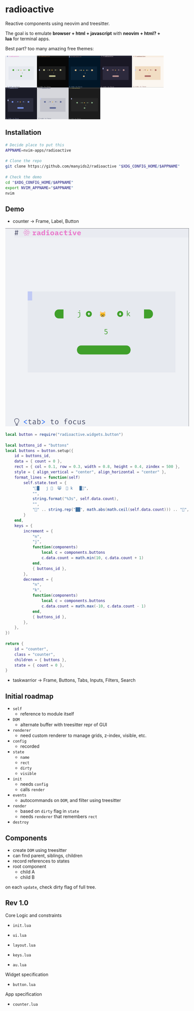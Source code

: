 # radioactive

Reactive components using neovim and treesitter.

The goal is to emulate **browser + html + javascript**
with **neovim + html? + lua** for terminal apps.

Best part? too many amazing free themes:

<div style="display: flex; height: 1024px; flex-direction: row; flex-wrap: wrap;">
  <img src="./assets/catppuccin-latte.png" width=100 height=100>
  <img src="./assets/moonfly-dark.png" width=100 height=100>
  <img src="./assets/nightfly-dark.png" width=100 height=100>
  <img src="./assets/rosebones-dark.png" width=100 height=100>
  <img src="./assets/rosebones-light.png" width=100 height=100>
  <img src="./assets/tokyonight-dark.png" width=100 height=100>
  <img src="./assets/tokyonight-light.png" width=100 height=100>
  <img src="./assets/habamax-dark.png" width=100 height=100>
<div>

## Installation

```bash
# Decide place to put this
APPNAME=nvim-apps/radioactive

# Clone the repo
git clone https://github.com/manyids2/radioactive "$XDG_CONFIG_HOME/$APPNAME"

# Check the demo
cd "$XDG_CONFIG_HOME/$APPNAME"
export NVIM_APPNAME="$APPNAME"
nvim
```

## Demo

- counter -> Frame, Label, Button

![counter](./assets/counter.png)

```lua
local button = require("radioactive.widgets.button")

local buttons_id = "buttons"
local buttons = button.setup({
	id = buttons_id,
	data = { count = 0 },
	rect = { col = 0.1, row = 0.3, width = 0.8, height = 0.4, zindex = 500 },
	style = { align_vertical = "center", align_horizontal = "center" },
	format_lines = function(self)
		self.state.text = {
			"█   j   😸   k   █",
			"",
			string.format("%3s", self.data.count),
			"",
			"" .. string.rep("██", math.abs(math.ceil(self.data.count))) .. "",
		}
	end,
	keys = {
		increment = {
			"n",
			"j",
			function(components)
				local c = components.buttons
				c.data.count = math.min(10, c.data.count + 1)
			end,
			{ buttons_id },
		},
		decrement = {
			"n",
			"k",
			function(components)
				local c = components.buttons
				c.data.count = math.max(-10, c.data.count - 1)
			end,
			{ buttons_id },
		},
	},
})

return {
	id = "counter",
	class = "counter",
	children = { buttons },
	state = { count = 0 },
}
```

- taskwarrior -> Frame, Buttons, Tabs, Inputs, Filters, Search

## Initial roadmap

- `self`
  - reference to module itself
- `DOM`
  - alternate buffer with treesitter repr of GUI
- `renderer`
  - need custom renderer to manage grids, z-index, visible, etc.
- `config`
  - recorded
- `state`
  - `name`
  - `rect`
  - `dirty`
  - `visible`
- `init`
  - needs `config`
  - calls `render`
- `events`
  - autocommands on `DOM`, and filter using treesitter
- `render`
  - based on `dirty` flag in `state`
  - needs `renderer` that remembers `rect`
- `destroy`

## Components

- create `DOM` using treesitter
- can find parent, siblings, children
- record references to states
- root component
  - child A
  - child B

on each `update`, check dirty flag of full tree.

## Rev 1.0

Core Logic and constraints

- `init.lua`

- `ui.lua`

- `layout.lua`

- `keys.lua`

- `au.lua`

Widget specification

- `button.lua`

App specification

- `counter.lua`
